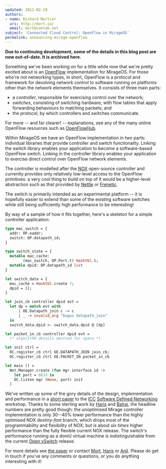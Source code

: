 ```yaml
---
updated: 2012-02-29
authors:
- name: Richard Mortier
  uri: http://mort.io/
  email: mort@cantab.net
subject: 'Connected Cloud Control: OpenFlow in MirageOS'
permalink: announcing-mirage-openflow
---
```


**Due to continuing development, some of the details in this blog post are now out-of-date. It is archived here.**

Something we've been working on for a little while now that we're pretty
excited about is an [OpenFlow](http://openflow.org/) implementation for
MirageOS. For those who're not networking types, in short, OpenFlow is a
protocol and framework for devolving network control to software running on
platforms other than the network elements themselves. It consists of three
main parts:

* a *controller*, responsible for exercising control over the network;
* *switches*, consisting of switching hardware, with flow tables that apply
  forwarding behaviours to matching packets; and
* the *protocol*, by which controllers and switches communicate.

For more -- and far clearer! -- explanations, see any of the many online
OpenFlow resources such as [OpenFlowHub](http://openflowhub.org).

Within MirageOS we have an OpenFlow implementation in two parts: individual
libraries that provide controller and switch functionality. Linking the switch
library enables your application to become a software-based OpenFlow switch.
Linking in the controller library enables your application to exercise direct
control over OpenFlow network elements. 

The controller is modelled after the [NOX](http://noxrepo.org/) open-source
controller and currently provides only relatively low-level access to the
OpenFlow primitives: a very cool thing to build on top of it would be a
higher-level abstraction such as that provided by
[Nettle](http://haskell.cs.yale.edu/?page_id=376) or
[Frenetic](http://www.frenetic-lang.org/).

The switch is primarily intended as an experimental platform -- it is
hopefully easier to extend than some of the existing software switches while
still being sufficiently high performance to be interesting! 

By way of a sample of how it fits together, here's a skeleton for a simple
controller application:

```ocaml
type mac_switch = {
  addr: OP.eaddr; 
  switch: OP.datapath_id;
}

type switch_state = {
  mutable mac_cache: 
        (mac_switch, OP.Port.t) Hashtbl.t;
  mutable dpid: OP.datapath_id list
}

let switch_data = {
  mac_cache = Hashtbl.create 7; 
  dpid = [];
} 

let join_cb controller dpid evt =
  let dp = match evt with
      | OE.Datapath_join c -> c
      | _ -> invalid_arg "bogus datapath_join"
  in 
  switch_data.dpid <- switch_data.dpid @ [dp]

let packet_in_cb controller dpid evt =
  (* algorithm details omitted for space *)

let init ctrl = 
  OC.register_cb ctrl OE.DATAPATH_JOIN join_cb;
  OC.register_cb ctrl OE.PACKET_IN packet_in_cb

let main () =
  Net.Manager.create (fun mgr interface id ->
    let port = 6633 in 
    OC.listen mgr (None, port) init
  )
```

We've written up some of the gory details of the design, implementation and
performance in a [short paper](/documents/iccsdn12-mirage.pdf) to the
[ICC](http://www.ieee-icc.org/)
[Software Defined Networking](http://sdn12.mytestbed.net/) workshop. Thanks to
some sterling work by [Haris](http://www.cl.cam.ac.uk/~cr409/) and
[Balraj](mailto:balraj.singh@cl.cam.ac.uk), the headline numbers are pretty
good though: the unoptimised Mirage controller implementation is only 30--40%
lower performance than the highly optimised NOX *destiny-fast* branch, which
drops most of the programmability and flexibility of NOX; but is about *six
times* higher performance than the fully flexible current NOX release. The
switch's performance  running as a domU virtual machine is indistinguishable
from the current [Open vSwitch](http://openvswitch.org/) release.

For more details see [the paper](/documents/iccsdn12-mirage.pdf) or contact
[Mort](mailto:mort@cantab.net),
[Haris](mailto:charalampos.rotsos@cl.cam.ac.uk) or
[Anil](mailto:anil@recoil.org). Please do get in touch if you've any comments
or questions, or you do anything interesting with it!

